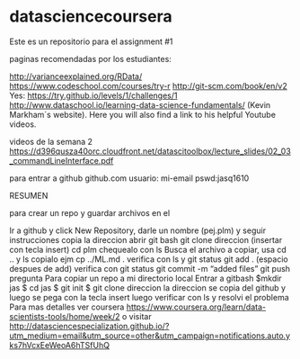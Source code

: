 # datasciencecoursera

Este es un repositorio  para el assignment #1

paginas recomendadas por los estudiantes:


http://varianceexplained.org/RData/
https://www.codeschool.com/courses/try-r
http://git-scm.com/book/en/v2
Yes: https://try.github.io/levels/1/challenges/1
http://www.dataschool.io/learning-data-science-fundamentals/ (Kevin Markham´s website). Here you will also find a link to his 
helpful Youtube videos.

videos de la semana 2
https://d396qusza40orc.cloudfront.net/datascitoolbox/lecture_slides/02_03_commandLineInterface.pdf


para entrar a github
github.com
usuario: mi-email
pswd:jasq1610

RESUMEN

para crear un repo y guardar archivos en el

Ir a github y click New Repository, darle un nombre (pej.plm) y seguir instrucciones
copia la direccion
abrir git bash
git clone direccion (insertar con tecla insert)
cd plm
chequealo con ls
Busca el archivo a copiar,   usa cd .. y ls
copialo ejm  cp ../ML.md .
verifica con ls y git status
git add . (espacio despues de add)
verifica con git status
git commit -m “added files”
git push
pregunta
Para copiar un repo a mi directorio local
Entrar a gitbash
$mkdir jas
$ cd jas
$ git init
$ git clone direccion
la direccion se copia del github y luego se pega con la tecla insert
luego verificar con ls
y resolvi el problema
Para mas detalles ver coursera
https://www.coursera.org/learn/data-scientists-tools/home/week/2
o visitar
http://datasciencespecialization.github.io/?utm_medium=email&utm_source=other&utm_campaign=notifications.auto.yks7hVcxEeWeoA6hTSfUhQ
